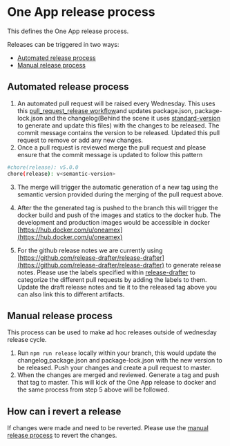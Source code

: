 # One App release process

This defines the One App release process. 

Releases can be triggered in two ways:

  - [Automated release process](#automated-release-process)
  - [Manual release process](#manual-release-process)

## Automated release process

 1. An automated pull request will be raised every Wednesday. This uses this [pull_request_release workflow](.github/workflows/pull_request_release.yml)and updates package.json, package-lock.json and the changelog(Behind the scene it uses [standard-version](https://github.com/conventional-changelog/standard-version) to generate and update this files) with the changes to be released. The commit message contains the version to be released. Updated this pull request to remove or add any new changes.
 2. Once a pull request is reviewed merge the pull request and please ensure that the commit message is updated to follow this pattern  

   ``` bash
   #chore(release): v5.0.0
   chore(release): v<semantic-version>

   ```

3. The merge will trigger the automatic generation of a new tag using the semantic version provided during the merging of the pull request above.

4. After the the generated tag is pushed to the branch this will trigger the docker build and push of the images and statics to the docker hub. The development and production images would be accessible in docker [https://hub.docker.com/u/oneamex](https://hub.docker.com/u/oneamex)

5. For the github release notes we are currently using [https://github.com/release-drafter/release-drafter](https://github.com/release-drafter/release-drafter) to generate release notes. Please use the labels specified within [release-drafter](.github/release-drafter.yml) to categorize the different pull requests by adding the labels to them. Update the draft release notes and tie it to the released tag above you can also link this to different artifacts.

## Manual release process

This process can be used to make ad hoc releases outside of wednesday release cycle.

 1. Run `npm run release` locally within your branch, this would update the changelog,package.json and package-lock.json with the new version to be released. Push your changes and create a pull request to master.
 2. When the changes are merged and reviewed. Generate a tag and push that tag to master. This will kick of the One App release to docker and the same process from step 5 above will be followed.

## How can i revert a release

If changes were made and need to be reverted. Please use the [manual release process](#manual-release-process) to revert the changes.

